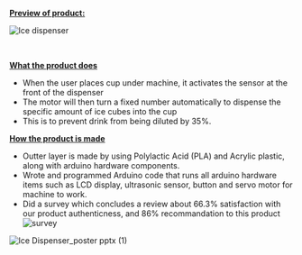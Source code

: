 <ins>**Preview of product:**</iso>

![Ice dispenser](https://github.com/user-attachments/assets/f9a1552a-e6c0-4cd1-9cfe-dd90cd721118)
<p>&nbsp;</p>

<ins>**What the product does**</ins>

- When the user places cup under machine, it activates the sensor at the front of the dispenser
- The motor will then turn a fixed number automatically to dispense the specific amount of ice cubes into the cup
- This is to prevent drink from being diluted by 35%.

<ins>**How the product is made**</ins>
- Outter layer is made by using Polylactic Acid (PLA) and Acrylic plastic, along with arduino hardware components.
- Wrote and programmed Arduino code that runs all arduino hardware items such as LCD display, ultrasonic sensor, button and servo motor for machine to work.
- Did a survey which concludes a review about 66.3% satisfaction with our product authenticness, and 86% recommandation to this product
![survey](https://github.com/user-attachments/assets/5758cda5-8521-4a3c-b9bb-ef95b300d4ac)



![Ice Dispenser_poster pptx (1)](https://github.com/user-attachments/assets/72585a37-0100-46d3-9c2b-c8800019def6)
